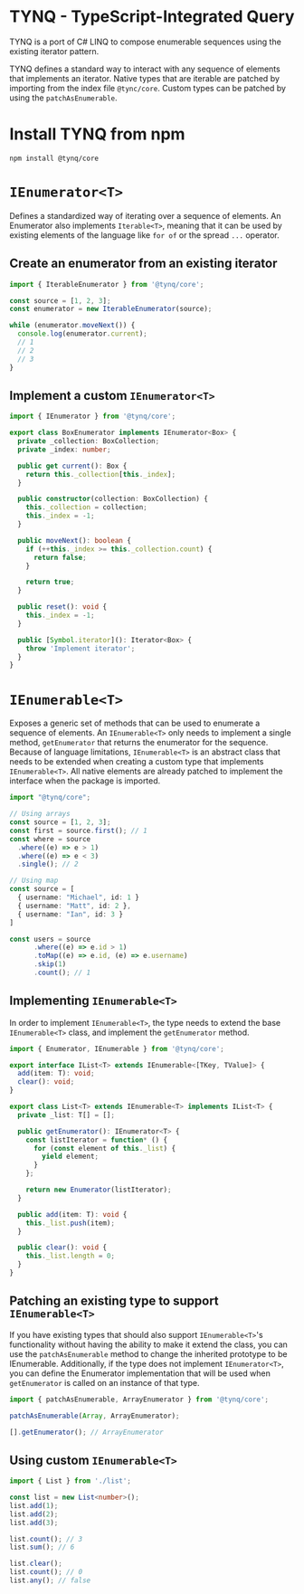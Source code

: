 # TYNQ - TypeScript-Integrated Query

TYNQ is a port of C# LINQ to compose enumerable sequences using the existing iterator pattern.

TYNQ defines a standard way to interact with any sequence of elements that implements an iterator. Native types that are iterable are patched by importing from the index file `@tync/core`. Custom types can be patched by using the `patchAsEnumerable`.

# Install TYNQ from npm

```
npm install @tynq/core
```

# `IEnumerator<T>`

Defines a standardized way of iterating over a sequence of elements. An Enumerator also implements `Iterable<T>`, meaning that it can be used by existing elements of the language like `for of` or the spread `...` operator.

## Create an enumerator from an existing iterator

```ts
import { IterableEnumerator } from '@tynq/core';

const source = [1, 2, 3];
const enumerator = new IterableEnumerator(source);

while (enumerator.moveNext()) {
  console.log(enumerator.current);
  // 1
  // 2
  // 3
}
```

## Implement a custom `IEnumerator<T>`

```ts
import { IEnumerator } from '@tynq/core';

export class BoxEnumerator implements IEnumerator<Box> {
  private _collection: BoxCollection;
  private _index: number;

  public get current(): Box {
    return this._collection[this._index];
  }

  public constructor(collection: BoxCollection) {
    this._collection = collection;
    this._index = -1;
  }

  public moveNext(): boolean {
    if (++this._index >= this._collection.count) {
      return false;
    }

    return true;
  }

  public reset(): void {
    this._index = -1;
  }

  public [Symbol.iterator](): Iterator<Box> {
    throw 'Implement iterator';
  }
}
```

# `IEnumerable<T>`

Exposes a generic set of methods that can be used to enumerate a sequence of elements. An `IEnumerable<T>` only needs to implement a single method, `getEnumerator` that returns the enumerator for the sequence. Because of language limitations, `IEnumerable<T>` is an abstract class that needs to be extended when creating a custom type that implements `IEnumerable<T>`. All native elements are already patched to implement the interface when the package is imported.

```ts
import "@tynq/core";

// Using arrays
const source = [1, 2, 3];
const first = source.first(); // 1
const where = source
  .where((e) => e > 1)
  .where((e) => e < 3)
  .single(); // 2

// Using map
const source = [
  { username: "Michael", id: 1 }
  { username: "Matt", id: 2 },
  { username: "Ian", id: 3 }
]

const users = source
      .where((e) => e.id > 1)
      .toMap((e) => e.id, (e) => e.username)
      .skip(1)
      .count(); // 1
```

## Implementing `IEnumerable<T>`

In order to implement `IEnumerable<T>`, the type needs to extend the base `IEnumerable<T>` class, and implement the `getEnumerator` method.

```ts
import { Enumerator, IEnumerable } from '@tynq/core';

export interface IList<T> extends IEnumerable<[TKey, TValue]> {
  add(item: T): void;
  clear(): void;
}

export class List<T> extends IEnumerable<T> implements IList<T> {
  private _list: T[] = [];

  public getEnumerator(): IEnumerator<T> {
    const listIterator = function* () {
      for (const element of this._list) {
        yield element;
      }
    };

    return new Enumerator(listIterator);
  }

  public add(item: T): void {
    this._list.push(item);
  }

  public clear(): void {
    this._list.length = 0;
  }
}
```

## Patching an existing type to support `IEnumerable<T>`

If you have existing types that should also support `IEnumerable<T>`'s functionality without having the ability to make it extend the class, you can use the `patchAsEnumerable` method
to change the inherited prototype to be IEnumerable. Additionally, if the type does not implement `IEnumerator<T>`, you can define the Enumerator implementation that will be used when `getEnumerator` is called on an instance of that type.

```ts
import { patchAsEnumerable, ArrayEnumerator } from '@tynq/core';

patchAsEnumerable(Array, ArrayEnumerator);

[].getEnumerator(); // ArrayEnumerator
```

## Using custom `IEnumerable<T>`

```ts
import { List } from './list';

const list = new List<number>();
list.add(1);
list.add(2);
list.add(3);

list.count(); // 3
list.sum(); // 6

list.clear();
list.count(); // 0
list.any(); // false
```
